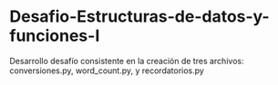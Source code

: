 # Desafio-Estructuras-de-datos-y-funciones-I
Desarrollo desafío consistente en la creación de tres archivos: conversiones.py, word_count.py, y recordatorios.py
